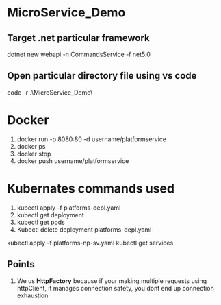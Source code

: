 # MicroService_Demo

## Target .net particular framework

dotnet new webapi -n CommandsService -f net5.0

## Open particular directory file using vs code

code -r .\MicroService_Demo\

# Docker

1. docker run -p 8080:80 -d username/platformservice
2. docker ps
3. docker stop <containerid>
4. docker push username/platformservice

# Kubernates commands used

1. kubectl apply -f platforms-depl.yaml
2. kubectl get deployment
3. kubectl get pods
4. Kubectl delete deployment platforms-depl.yaml

<!-- node port to access the kubernates  container-->

kubectl apply -f platforms-np-sv.yaml
kubectl get services

## Points

1. We us **HttpFactory** because if your making multiple requests using httpClient, it manages connection safety, you dont end up connection exhaustion
